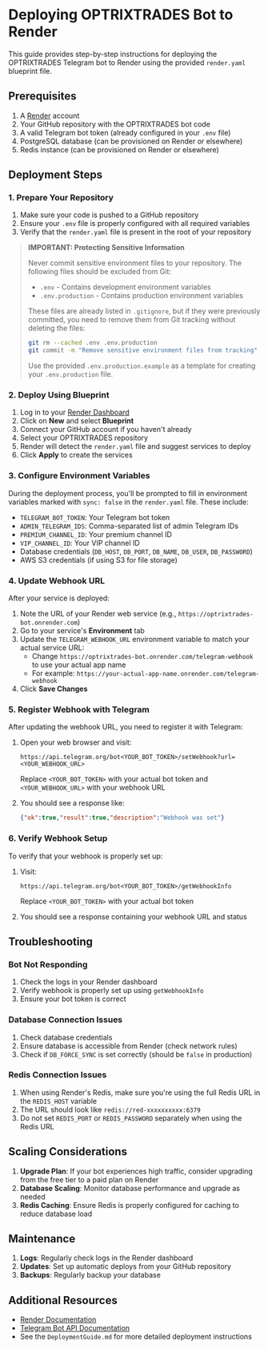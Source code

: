 # Deploying OPTRIXTRADES Bot to Render

This guide provides step-by-step instructions for deploying the OPTRIXTRADES Telegram bot to Render using the provided `render.yaml` blueprint file.

## Prerequisites

1. A [Render](https://render.com/) account
2. Your GitHub repository with the OPTRIXTRADES bot code
3. A valid Telegram bot token (already configured in your `.env` file)
4. PostgreSQL database (can be provisioned on Render or elsewhere)
5. Redis instance (can be provisioned on Render or elsewhere)

## Deployment Steps

### 1. Prepare Your Repository

1. Make sure your code is pushed to a GitHub repository
2. Ensure your `.env` file is properly configured with all required variables
3. Verify that the `render.yaml` file is present in the root of your repository

> **IMPORTANT: Protecting Sensitive Information**
> 
> Never commit sensitive environment files to your repository. The following files should be excluded from Git:
> - `.env` - Contains development environment variables
> - `.env.production` - Contains production environment variables
> 
> These files are already listed in `.gitignore`, but if they were previously committed, you need to remove them from Git tracking without deleting the files:
> ```bash
> git rm --cached .env .env.production
> git commit -m "Remove sensitive environment files from tracking"
> ```
> 
> Use the provided `.env.production.example` as a template for creating your `.env.production` file.

### 2. Deploy Using Blueprint

1. Log in to your [Render Dashboard](https://dashboard.render.com/)
2. Click on **New** and select **Blueprint**
3. Connect your GitHub account if you haven't already
4. Select your OPTRIXTRADES repository
5. Render will detect the `render.yaml` file and suggest services to deploy
6. Click **Apply** to create the services

### 3. Configure Environment Variables

During the deployment process, you'll be prompted to fill in environment variables marked with `sync: false` in the `render.yaml` file. These include:

- `TELEGRAM_BOT_TOKEN`: Your Telegram bot token
- `ADMIN_TELEGRAM_IDS`: Comma-separated list of admin Telegram IDs
- `PREMIUM_CHANNEL_ID`: Your premium channel ID
- `VIP_CHANNEL_ID`: Your VIP channel ID
- Database credentials (`DB_HOST`, `DB_PORT`, `DB_NAME`, `DB_USER`, `DB_PASSWORD`)
- AWS S3 credentials (if using S3 for file storage)

### 4. Update Webhook URL

After your service is deployed:

1. Note the URL of your Render web service (e.g., `https://optrixtrades-bot.onrender.com`)
2. Go to your service's **Environment** tab
3. Update the `TELEGRAM_WEBHOOK_URL` environment variable to match your actual service URL:
   - Change `https://optrixtrades-bot.onrender.com/telegram-webhook` to use your actual app name
   - For example: `https://your-actual-app-name.onrender.com/telegram-webhook`
4. Click **Save Changes**

### 5. Register Webhook with Telegram

After updating the webhook URL, you need to register it with Telegram:

1. Open your web browser and visit:
   ```
   https://api.telegram.org/bot<YOUR_BOT_TOKEN>/setWebhook?url=<YOUR_WEBHOOK_URL>
   ```
   Replace `<YOUR_BOT_TOKEN>` with your actual bot token and `<YOUR_WEBHOOK_URL>` with your webhook URL

2. You should see a response like:
   ```json
   {"ok":true,"result":true,"description":"Webhook was set"}
   ```

### 6. Verify Webhook Setup

To verify that your webhook is properly set up:

1. Visit:
   ```
   https://api.telegram.org/bot<YOUR_BOT_TOKEN>/getWebhookInfo
   ```
   Replace `<YOUR_BOT_TOKEN>` with your actual bot token

2. You should see a response containing your webhook URL and status

## Troubleshooting

### Bot Not Responding

1. Check the logs in your Render dashboard
2. Verify webhook is properly set up using `getWebhookInfo`
3. Ensure your bot token is correct

### Database Connection Issues

1. Check database credentials
2. Ensure database is accessible from Render (check network rules)
3. Check if `DB_FORCE_SYNC` is set correctly (should be `false` in production)

### Redis Connection Issues

1. When using Render's Redis, make sure you're using the full Redis URL in the `REDIS_HOST` variable
2. The URL should look like `redis://red-xxxxxxxxxx:6379`
3. Do not set `REDIS_PORT` or `REDIS_PASSWORD` separately when using the Redis URL

## Scaling Considerations

1. **Upgrade Plan**: If your bot experiences high traffic, consider upgrading from the free tier to a paid plan on Render
2. **Database Scaling**: Monitor database performance and upgrade as needed
3. **Redis Caching**: Ensure Redis is properly configured for caching to reduce database load

## Maintenance

1. **Logs**: Regularly check logs in the Render dashboard
2. **Updates**: Set up automatic deploys from your GitHub repository
3. **Backups**: Regularly backup your database

## Additional Resources

- [Render Documentation](https://render.com/docs)
- [Telegram Bot API Documentation](https://core.telegram.org/bots/api)
- See the `DeploymentGuide.md` for more detailed deployment instructions